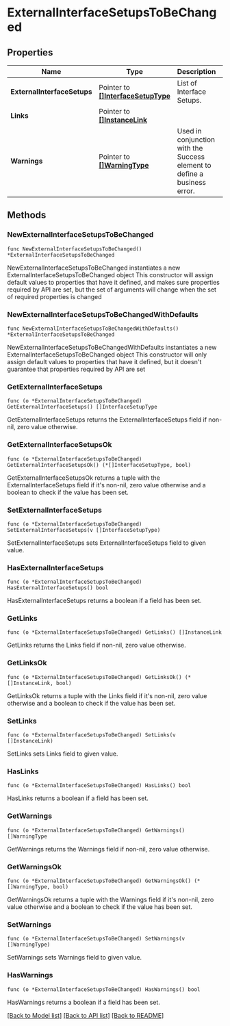 # ExternalInterfaceSetupsToBeChanged

## Properties

Name | Type | Description | Notes
------------ | ------------- | ------------- | -------------
**ExternalInterfaceSetups** | Pointer to [**[]InterfaceSetupType**](InterfaceSetupType.md) | List of Interface Setups. | [optional] 
**Links** | Pointer to [**[]InstanceLink**](InstanceLink.md) |  | [optional] 
**Warnings** | Pointer to [**[]WarningType**](WarningType.md) | Used in conjunction with the Success element to define a business error. | [optional] 

## Methods

### NewExternalInterfaceSetupsToBeChanged

`func NewExternalInterfaceSetupsToBeChanged() *ExternalInterfaceSetupsToBeChanged`

NewExternalInterfaceSetupsToBeChanged instantiates a new ExternalInterfaceSetupsToBeChanged object
This constructor will assign default values to properties that have it defined,
and makes sure properties required by API are set, but the set of arguments
will change when the set of required properties is changed

### NewExternalInterfaceSetupsToBeChangedWithDefaults

`func NewExternalInterfaceSetupsToBeChangedWithDefaults() *ExternalInterfaceSetupsToBeChanged`

NewExternalInterfaceSetupsToBeChangedWithDefaults instantiates a new ExternalInterfaceSetupsToBeChanged object
This constructor will only assign default values to properties that have it defined,
but it doesn't guarantee that properties required by API are set

### GetExternalInterfaceSetups

`func (o *ExternalInterfaceSetupsToBeChanged) GetExternalInterfaceSetups() []InterfaceSetupType`

GetExternalInterfaceSetups returns the ExternalInterfaceSetups field if non-nil, zero value otherwise.

### GetExternalInterfaceSetupsOk

`func (o *ExternalInterfaceSetupsToBeChanged) GetExternalInterfaceSetupsOk() (*[]InterfaceSetupType, bool)`

GetExternalInterfaceSetupsOk returns a tuple with the ExternalInterfaceSetups field if it's non-nil, zero value otherwise
and a boolean to check if the value has been set.

### SetExternalInterfaceSetups

`func (o *ExternalInterfaceSetupsToBeChanged) SetExternalInterfaceSetups(v []InterfaceSetupType)`

SetExternalInterfaceSetups sets ExternalInterfaceSetups field to given value.

### HasExternalInterfaceSetups

`func (o *ExternalInterfaceSetupsToBeChanged) HasExternalInterfaceSetups() bool`

HasExternalInterfaceSetups returns a boolean if a field has been set.

### GetLinks

`func (o *ExternalInterfaceSetupsToBeChanged) GetLinks() []InstanceLink`

GetLinks returns the Links field if non-nil, zero value otherwise.

### GetLinksOk

`func (o *ExternalInterfaceSetupsToBeChanged) GetLinksOk() (*[]InstanceLink, bool)`

GetLinksOk returns a tuple with the Links field if it's non-nil, zero value otherwise
and a boolean to check if the value has been set.

### SetLinks

`func (o *ExternalInterfaceSetupsToBeChanged) SetLinks(v []InstanceLink)`

SetLinks sets Links field to given value.

### HasLinks

`func (o *ExternalInterfaceSetupsToBeChanged) HasLinks() bool`

HasLinks returns a boolean if a field has been set.

### GetWarnings

`func (o *ExternalInterfaceSetupsToBeChanged) GetWarnings() []WarningType`

GetWarnings returns the Warnings field if non-nil, zero value otherwise.

### GetWarningsOk

`func (o *ExternalInterfaceSetupsToBeChanged) GetWarningsOk() (*[]WarningType, bool)`

GetWarningsOk returns a tuple with the Warnings field if it's non-nil, zero value otherwise
and a boolean to check if the value has been set.

### SetWarnings

`func (o *ExternalInterfaceSetupsToBeChanged) SetWarnings(v []WarningType)`

SetWarnings sets Warnings field to given value.

### HasWarnings

`func (o *ExternalInterfaceSetupsToBeChanged) HasWarnings() bool`

HasWarnings returns a boolean if a field has been set.


[[Back to Model list]](../README.md#documentation-for-models) [[Back to API list]](../README.md#documentation-for-api-endpoints) [[Back to README]](../README.md)


